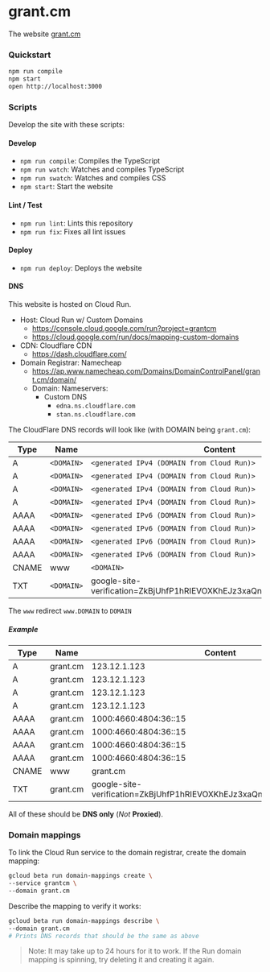 # grant.cm

The website [grant.cm](http://grant.cm)

### Quickstart

```sh
npm run compile
npm start
open http://localhost:3000
```

### Scripts

Develop the site with these scripts:

#### Develop

- `npm run compile`: Compiles the TypeScript
- `npm run watch`: Watches and compiles TypeScript
- `npm run swatch`: Watches and compiles CSS
- `npm start`: Start the website

#### Lint / Test

- `npm run lint`: Lints this repository
- `npm run fix`: Fixes all lint issues

#### Deploy

- `npm run deploy`: Deploys the website

#### DNS

This website is hosted on Cloud Run.

- Host: Cloud Run w/ Custom Domains
  - https://console.cloud.google.com/run?project=grantcm
  - https://cloud.google.com/run/docs/mapping-custom-domains
- CDN: Cloudflare CDN
  - https://dash.cloudflare.com/
- Domain Registrar: Namecheap
  - https://ap.www.namecheap.com/Domains/DomainControlPanel/grant.cm/domain/
  - Domain: Nameservers:
    - Custom DNS
      - `edna.ns.cloudflare.com`
      - `stan.ns.cloudflare.com`

The CloudFlare DNS records will look like (with DOMAIN being `grant.cm`):

| Type | Name | Content |
| --- | --- | --- |
| A | `<DOMAIN>` | `<generated IPv4 (DOMAIN from Cloud Run)>`
| A | `<DOMAIN>` | `<generated IPv4 (DOMAIN from Cloud Run)>`
| A | `<DOMAIN>` | `<generated IPv4 (DOMAIN from Cloud Run)>`
| A | `<DOMAIN>` | `<generated IPv4 (DOMAIN from Cloud Run)>`
| AAAA | `<DOMAIN>` | `<generated IPv6 (DOMAIN from Cloud Run)>`
| AAAA | `<DOMAIN>` | `<generated IPv6 (DOMAIN from Cloud Run)>`
| AAAA | `<DOMAIN>` | `<generated IPv6 (DOMAIN from Cloud Run)>`
| AAAA | `<DOMAIN>` | `<generated IPv6 (DOMAIN from Cloud Run)>`
| CNAME | www | `<DOMAIN>` 
| TXT | `<DOMAIN>` | google-site-verification=ZkBjUhfP1hRIEVOXKhEJz3xaQnRPx_8NUxxy9mFX9x0

The `www` redirect `www.DOMAIN` to `DOMAIN`

##### Example

| Type | Name | Content |
| --- | --- | --- |
| A | grant.cm | 123.12.1.123 |
| A | grant.cm | 123.12.1.123 |
| A | grant.cm | 123.12.1.123 |
| A | grant.cm | 123.12.1.123 |
| AAAA | grant.cm | 1000:4660:4804:36::15 |
| AAAA | grant.cm | 1000:4660:4804:36::15 |
| AAAA | grant.cm | 1000:4660:4804:36::15 |
| AAAA | grant.cm | 1000:4660:4804:36::15 |
| CNAME | www | grant.cm |
| TXT | grant.cm | google-site-verification=ZkBjUhfP1hRIEVOXKhEJz3xaQnRPx_8NUxxy9mFX9x0 |

All of these should be **DNS only** (*Not* **Proxied**).

### Domain mappings

To link the Cloud Run service to the domain registrar, create the domain mapping:

```sh
gcloud beta run domain-mappings create \
--service grantcm \
--domain grant.cm
```

Describe the mapping to verify it works:

```sh
gcloud beta run domain-mappings describe \
--domain grant.cm
# Prints DNS records that should be the same as above
```

> Note: It may take up to 24 hours for it to work. If the Run domain mapping is spinning, try deleting it and creating it again.
